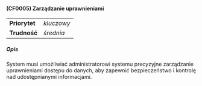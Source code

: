 #### (CF0005) Zarządzanie uprawnieniami

|               |            |
|---------------|------------|
| **Priorytet** | _kluczowy_ |
| **Trudność**  | _średnia_  |

##### Opis

System musi umożliwiać administratorowi systemu precyzyjne zarządzanie uprawnieniami dostępu do danych, aby zapewnić bezpieczeństwo i kontrolę nad udostępnianymi informacjami.
